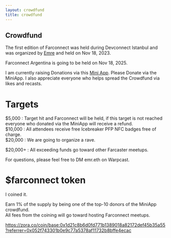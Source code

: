 ```yaml
---
layout: crowdfund
title: crowdfund
---
```

## Crowdfund
The first edition of Farconnect was held during Devconnect Istanbul and was organized by [Emre](https://warpcast.com/ekinci.eth) and held on Nov 18, 2023. 

Farconnect Argentina is going to be held on Nov 18, 2025.

I am currently raising Donations via this [Mini App](https://warpcast.com/emr.eth/0x427a47e1).  Please Donate via the MiniApp.  I also appreciate everyone who helps spread the Crowdfund via likes and recasts.  


# Targets  
$5,000 : Target hit and Farconnect will be held, if this target is not reached everyone who donated via the MiniApp will receive a refund.  
$10,000 : All attendees receive free Icebreaker PFP NFC badges free of charge.  
$20,000 : We are going to organize a rave.  

$20,000+ : All exceeding funds go toward other Farcaster meetups.  

For questions, please feel free to DM emr.eth on Warpcast.  


# $farconnect token
I coined it.  

Earn 1% of the supply by being one of the top-10 donors of the MiniApp crowdfund.  
All fees from the coining will go toward hosting Farconnect meetups.  

https://zora.co/coin/base:0x1d21c8b6d0fd771b1389018a82172def45b35a55?referrer=0x052f743301b0e9c77a5378af11732b8bffe4ecac 
